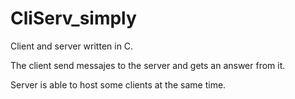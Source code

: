 # CliServ_simply
Client and server written in C.

The client send messajes to the server and gets an answer from it.

Server is able to host some clients at the same time.
